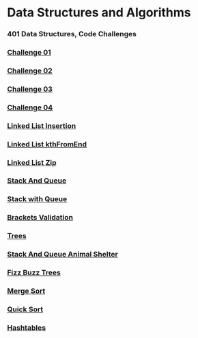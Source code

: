# Data Structures and Algorithms

### 401 Data Structures, Code Challenges

### [Challenge 01](javascript/code-challenges/Challenge01/README.md)
### [Challenge 02](javascript/code-challenges/Challenge02/README.md)
### [Challenge 03](javascript/code-challenges/Challenge03/README.md)
### [Challenge 04](javascript/code-challenges/Challenge04/README.MD)
### [Linked List Insertion](javascript/code-challenges/LinkedList/README2.MD)
### [Linked List kthFromEnd](javascript/code-challenges/LinkedList/README3.MD)
### [Linked List Zip](javascript/code-challenges/LinkedList/README4.MD)
### [Stack And Queue](javascript/code-challenges/stack-and-que/stack-and-que.md)
### [Stack with Queue](javascript/code-challenges/stack-queue-pseudo/README.md)
### [Brackets Validation](javascript/code-challenges/stack-que-brackets/brackets.md)
### [Trees](javascript/code-challenges/tree/readme.md)
### [Stack And Queue Animal Shelter](javascript/code-challenges/Challenge12/animalShelter.md)
### [Fizz Buzz Trees](javascript/code-challenges/fizzBuzzTree/fizzBuzzTree.md)
### [Merge Sort](javascript/code-challenges/merge-sort/readme.md)
### [Quick Sort](javascript/code-challenges/quick-sort/readme.md)
### [Hashtables](javascript/code-challenges/Hashtables/readme.md)